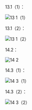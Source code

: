 13.1（1）：

![13 1（1）](https://github.com/WangXueFei11/homework/assets/144666483/ed55ca4e-b0c2-4a22-a1d0-69e8d2b1235a)

13.1（2）：

![13 1（2）](https://github.com/WangXueFei11/homework/assets/144666483/c8157a98-76d5-4a88-8252-9c6a087a033f)

14.2：

![14 2](https://github.com/WangXueFei11/homework/assets/144666483/28e79b9b-fd9c-4db4-b3aa-7adfbf5ebf4b)

14.3（1）：

![14 3（1）](https://github.com/WangXueFei11/homework/assets/144666483/3e441bbf-b312-4999-abea-5a57757cc63a)

14.3（2）：

![14 3（2）](https://github.com/WangXueFei11/homework/assets/144666483/e8f28cf9-3442-4841-a4ab-7b84c97ac34b)
